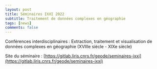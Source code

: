 ```yaml
---
layout: post
title: Séminaires IXXI 2022
subtitle: Traitement de données complexes en géographie
tags: [news]
comments: false
---
```


Conférences interdisciplinaires : Extraction, traitement et visualisation de données complexes en géographie (XVIIIe siècle - XIXe siècle)

Site du séminaire : [https://gitlab.liris.cnrs.fr/geode/seminaires-ixxi](https://gitlab.liris.cnrs.fr/geode/seminaires-ixxi)